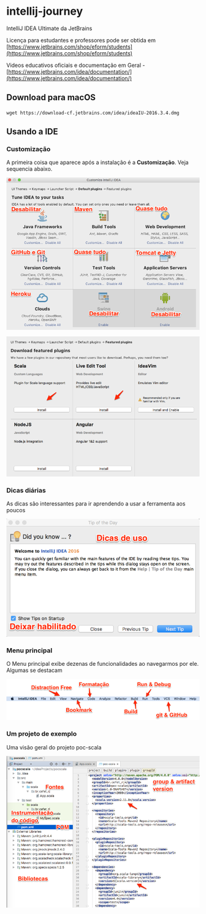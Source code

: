 # intellij-journey

IntelliJ IDEA Ultimate da JetBrains

Licença para estudantes e professores pode ser obtida em [https://www.jetbrains.com/shop/eform/students](https://www.jetbrains.com/shop/eform/students)

Videos educativos oficiais e documentação em Geral - [https://www.jetbrains.com/idea/documentation/](https://www.jetbrains.com/idea/documentation/)

## Download para macOS

`wget https://download-cf.jetbrains.com/idea/ideaIU-2016.3.4.dmg` 

## Usando a IDE

### Customização 

A primeira coisa que aparece após a instalação é a **Customização**. Veja sequencia abaixo.

![Customize_IntelliJ_IDEA](assets/img/Customize_IntelliJ_IDEA.png)



![Customize_IntelliJ_IDEA-2](assets/img/Customize_IntelliJ_IDEA-2.png)

### Dicas diárias

As dicas são interessantes para ir aprendendo a usar a ferramenta aos poucos

![Tip_of_the_Day](assets/img/Tip_of_the_Day.png)

### Menu principal

O Menu principal exibe dezenas de funcionalidades ao navegarmos por ele. Algumas se destacam

![Menubar_poc-scala](assets/img/Menubar_poc-scala.png)

### Um projeto de exemplo

Uma visão geral do projeto poc-scala 

![poc-scala-visao-geral](assets/img/poc-scala-visao-geral.png)





